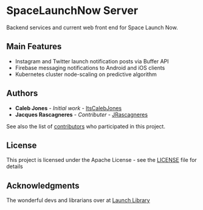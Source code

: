 # SpaceLaunchNow Server
Backend services and current web front end for Space Launch Now.

## Main Features

* Instagram and Twitter launch notification posts via Buffer API
* Firebase messaging notifications to Android and iOS clients
* Kubernetes cluster node-scaling on predictive algorithm

## Authors

* **Caleb Jones**           - *Initial work*    - [ItsCalebJones](https://github.com/ItsCalebJones)
* **Jacques Rascagneres**   - *Contributer*     - [JRascagneres](https://github.com/JRascagneres)

See also the list of [contributors](https://github.com/itscalebjones/SpaceLaunchNow-Server/contributors) who participated in this project.

## License

This project is licensed under the Apache License - see the [LICENSE](LICENSE.md) file for details

## Acknowledgments

The wonderful devs and librarians over at [Launch Library](https://launchlibrary.net/)
